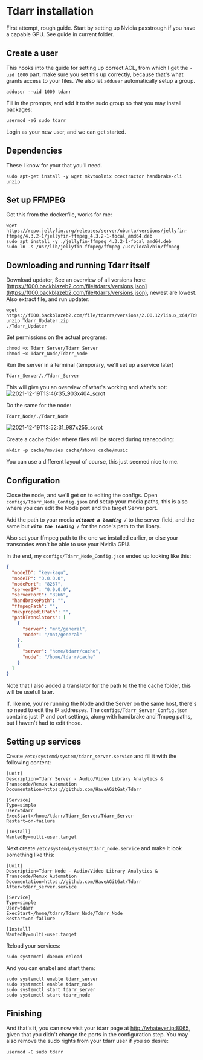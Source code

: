 # Tdarr installation
First attempt, rough guide.
Start by setting up Nvidia passtrough if you have a capable GPU. See guide in current folder.

## Create a user
This hooks into the guide for setting up correct ACL, from which I get the `-uid 1000` part, make sure you set this up correctly, because that's what grants access to your files. We also let `adduser` automatically setup a group.
```
adduser --uid 1000 tdarr
```
Fill in the prompts, and add it to the sudo group so that you may install packages:
```
usermod -aG sudo tdarr
```
Login as your new user, and we can get started.

## Dependencies
These I know for your that you'll need.
``` 
sudo apt-get install -y wget mkvtoolnix ccextractor handbrake-cli unzip 
```

## Set up FFMPEG
Got this from the dockerfile, works for me:
```
wget https://repo.jellyfin.org/releases/server/ubuntu/versions/jellyfin-ffmpeg/4.3.2-1/jellyfin-ffmpeg_4.3.2-1-focal_amd64.deb
sudo apt install -y ./jellyfin-ffmpeg_4.3.2-1-focal_amd64.deb
sudo ln -s /usr/lib/jellyfin-ffmpeg/ffmpeg /usr/local/bin/ffmpeg
```

## Downloading and running Tdarr itself
Download updater, See an overview of all versions here: [https://f000.backblazeb2.com/file/tdarrs/versions.json](https://f000.backblazeb2.com/file/tdarrs/versions.json), newest are lowest.
Also extract file, and run updater:
```
wget https://f000.backblazeb2.com/file/tdarrs/versions/2.00.12/linux_x64/Tdarr_Updater.zip
unzip Tdarr_Updater.zip
./Tdarr_Updater
```
Set permissions on the actual programs:
```
chmod +x Tdarr_Server/Tdarr_Server
chmod +x Tdarr_Node/Tdarr_Node
```

Run the server in a terminal (temporary, we'll set up a service later)
```
Tdarr_Server/./Tdarr_Server
```
This will give you an overview of what's working and what's not:
![2021-12-19T13:46:35_903x404_scrot](https://user-images.githubusercontent.com/20231417/146675341-5ada4f85-70f8-43f5-b2f7-26d8ee20dd78.png)

Do the same for the node:
```
Tdarr_Node/./Tdarr_Node
```
![2021-12-19T13:52:31_987x255_scrot](https://user-images.githubusercontent.com/20231417/146675533-603295dc-b234-4bbb-99b7-26f4cd28540a.png)

Create a cache folder where files will be stored during transcoding:
```
mkdir -p cache/movies cache/shows cache/music
```
You can use a different layout of course, this just seemed nice to me.

## Configuration

Close the node, and we'll get on to editing the configs.
Open `configs/Tdarr_Node_Config.json` and setup your media paths, this is also where you can edit the Node port and the target Server port.

Add the path to your media  **_`without a leading /`_**  to the server field, and the same but **_`with the leading /`_** for the node's path to the libary.

Also set your ffmpeg path to the one we installed earlier, or else your transcodes won't be able to use your Nvidia GPU.

In the end, my `configs/Tdarr_Node_Config.json` ended up looking like this:
```json
{
  "nodeID": "key-kagu",
  "nodeIP": "0.0.0.0",
  "nodePort": "8267",
  "serverIP": "0.0.0.0",
  "serverPort": "8266",
  "handbrakePath": "",
  "ffmpegPath": "",
  "mkvpropeditPath": "",
  "pathTranslators": [
    {
      "server": "mnt/general",
      "node": "/mnt/general"
    },
    {
      "server": "home/tdarr/cache",
      "node": "/home/tdarr/cache"
    }
  ]
}
```
Note that I also added a translator for the path to the the cache folder, this will be usefull later.

If, like me, you're running the Node and the Server on the same host, there's no need to edit the IP addresses.
The `configs/Tdarr_Server_Config.json` contains just IP and port settings, along with handbrake and ffmpeg paths, but I haven't had to edit those.

## Setting up services
Create `/etc/systemd/system/tdarr_server.service` and fill it with the following content:
```
[Unit]
Description=Tdarr Server - Audio/Video Library Analytics & Transcode/Remux Automation
Documentation=https://github.com/HaveAGitGat/Tdarr

[Service]
Type=simple
User=tdarr
ExecStart=/home/tdarr/Tdarr_Server/Tdarr_Server
Restart=on-failure

[Install]
WantedBy=multi-user.target
```
Next create `/etc/systemd/system/tdarr_node.service` and make it look something like this:
```
[Unit]
Description=Tdarr Node - Audio/Video Library Analytics & Transcode/Remux Automation
Documentation=https://github.com/HaveAGitGat/Tdarr
After=tdarr_server.service

[Service]
Type=simple
User=tdarr
ExecStart=/home/tdarr/Tdarr_Node/Tdarr_Node
Restart=on-failure

[Install]
WantedBy=multi-user.target
```
Reload your services:
```
sudo systemctl daemon-reload
```
And you can enabel and start them:
```
sudo systemctl enable tdarr_server
sudo systemctl enable tdarr_node
sudo systemctl start tdarr_server
sudo systemctl start tdarr_node
```

## Finishing
And that's it, you can now visit your tdarr page at http://whatever.ip:8065, given that you didn't change the ports in the configuration step.
You may also remove the sudo rights from your tdarr user if you so desire:

```
usermod -G sudo tdarr
```
